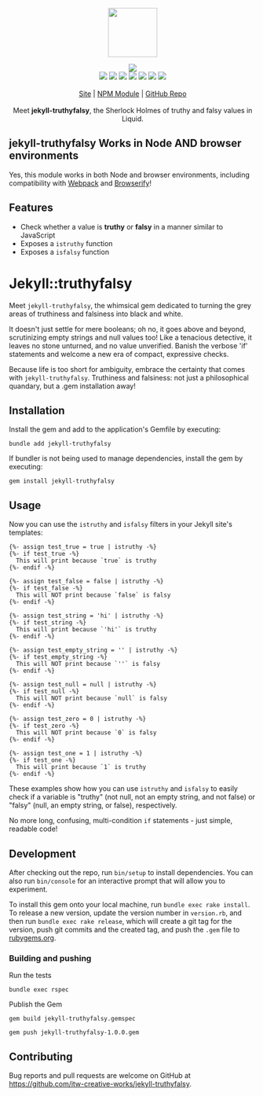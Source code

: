 <p align="center">
  <a href="https://cdn.itwcreativeworks.com/assets/itw-creative-works/images/logo/itw-creative-works-brandmark-black-x.svg">
    <img src="https://cdn.itwcreativeworks.com/assets/itw-creative-works/images/logo/itw-creative-works-brandmark-black-x.svg" width="100px">
  </a>
</p>

<p align="center">
  <img src="https://img.shields.io/gem/v/jekyll-truthyfalsy">
  <br>
  <!-- <img src="https://img.shields.io/librariesio/release/npm/jekyll-truthyfalsy.svg"> -->
  <img src="https://img.shields.io/github/repo-size/itw-creative-works/jekyll-truthyfalsy">
  <img src="https://img.shields.io/codeclimate/maintainability-percentage/itw-creative-works/jekyll-truthyfalsy.svg">
  <img src="https://img.shields.io/gem/dt/jekyll-truthyfalsy">
  <!-- <img src="https://img.shields.io/node/v/jekyll-truthyfalsy.svg"> -->
  <img src="https://img.shields.io/website/https/itwcreativeworks.com.svg">
  <img src="https://img.shields.io/github/license/itw-creative-works/jekyll-truthyfalsy.svg">
  <img src="https://img.shields.io/github/contributors/itw-creative-works/jekyll-truthyfalsy.svg">
  <img src="https://img.shields.io/github/last-commit/itw-creative-works/jekyll-truthyfalsy.svg">
  <br>
  <br>
  <a href="https://itwcreativeworks.com">Site</a> | <a href="https://www.npmjs.com/package/jekyll-truthyfalsy">NPM Module</a> | <a href="https://github.com/itw-creative-works/jekyll-truthyfalsy">GitHub Repo</a>
  <br>
  <br>
  Meet <strong>jekyll-truthyfalsy</strong>, the Sherlock Holmes of truthy and falsy values in Liquid.
</p>

## jekyll-truthyfalsy Works in Node AND browser environments
Yes, this module works in both Node and browser environments, including compatibility with [Webpack](https://www.npmjs.com/package/webpack) and [Browserify](https://www.npmjs.com/package/browserify)!

## Features
* Check whether a value is **truthy** or **falsy** in a manner similar to JavaScript
* Exposes a `istruthy` function
* Exposes a `isfalsy` function

# Jekyll::truthyfalsy
Meet `jekyll-truthyfalsy`, the whimsical gem dedicated to turning the grey areas of truthiness and falsiness into black and white. 

It doesn't just settle for mere booleans; oh no, it goes above and beyond, scrutinizing empty strings and null values too! Like a tenacious detective, it leaves no stone unturned, and no value unverified. Banish the verbose 'if' statements and welcome a new era of compact, expressive checks. 

Because life is too short for ambiguity, embrace the certainty that comes with `jekyll-truthyfalsy`. Truthiness and falsiness: not just a philosophical quandary, but a .gem installation away!

## Installation
Install the gem and add to the application's Gemfile by executing:
```shell
bundle add jekyll-truthyfalsy
```

If bundler is not being used to manage dependencies, install the gem by executing:
```shell
gem install jekyll-truthyfalsy
```

## Usage
Now you can use the `istruthy` and `isfalsy` filters in your Jekyll site's templates:

```liquid
{%- assign test_true = true | istruthy -%}
{%- if test_true -%}
  This will print because `true` is truthy
{%- endif -%}

{%- assign test_false = false | istruthy -%}
{%- if test_false -%}
  This will NOT print because `false` is falsy
{%- endif -%}

{%- assign test_string = 'hi' | istruthy -%}
{%- if test_string -%}
  This will print because `'hi'` is truthy
{%- endif -%}

{%- assign test_empty_string = '' | istruthy -%}
{%- if test_empty_string -%}
  This will NOT print because `''` is falsy
{%- endif -%}

{%- assign test_null = null | istruthy -%}
{%- if test_null -%}
  This will NOT print because `null` is falsy
{%- endif -%}

{%- assign test_zero = 0 | istruthy -%}
{%- if test_zero -%}
  This will NOT print because `0` is falsy
{%- endif -%}

{%- assign test_one = 1 | istruthy -%}
{%- if test_one -%}
  This will print because `1` is truthy
{%- endif -%}
```

These examples show how you can use `istruthy` and `isfalsy` to easily check if a variable is "truthy" (not null, not an empty string, and not false) or "falsy" (null, an empty string, or false), respectively.

No more long, confusing, multi-condition `if` statements - just simple, readable code!

## Development
After checking out the repo, run `bin/setup` to install dependencies. You can also run `bin/console` for an interactive prompt that will allow you to experiment.

To install this gem onto your local machine, run `bundle exec rake install`. To release a new version, update the version number in `version.rb`, and then run `bundle exec rake release`, which will create a git tag for the version, push git commits and the created tag, and push the `.gem` file to [rubygems.org](https://rubygems.org).

### Building and pushing
Run the tests
```shell
bundle exec rspec
```

Publish the Gem
```shell
gem build jekyll-truthyfalsy.gemspec

gem push jekyll-truthyfalsy-1.0.0.gem
```

## Contributing
Bug reports and pull requests are welcome on GitHub at https://github.com/itw-creative-works/jekyll-truthyfalsy.
